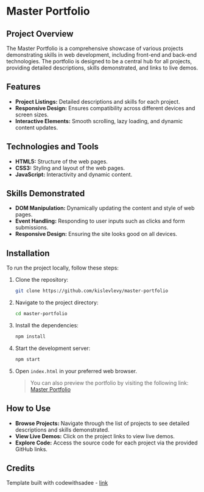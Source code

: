 # Master Portfolio

## Project Overview

The Master Portfolio is a comprehensive showcase of various projects demonstrating skills in web development, including front-end and back-end technologies. The portfolio is designed to be a central hub for all projects, providing detailed descriptions, skills demonstrated, and links to live demos.

## Features

- **Project Listings:** Detailed descriptions and skills for each project.
- **Responsive Design:** Ensures compatibility across different devices and screen sizes.
- **Interactive Elements:** Smooth scrolling, lazy loading, and dynamic content updates.

## Technologies and Tools

- **HTML5:** Structure of the web pages.
- **CSS3:** Styling and layout of the web pages.
- **JavaScript:** Interactivity and dynamic content.

## Skills Demonstrated

- **DOM Manipulation:** Dynamically updating the content and style of web pages.
- **Event Handling:** Responding to user inputs such as clicks and form submissions.
- **Responsive Design:** Ensuring the site looks good on all devices.

## Installation

To run the project locally, follow these steps:

1. Clone the repository:
   ```bash
   git clone https://github.com/kislevlevy/master-portfolio
   ```
2. Navigate to the project directory:
   ```bash
   cd master-portfolio
   ```
3. Install the dependencies:
   ```bash
   npm install
   ```
4. Start the development server:
   ```bash
   npm start
   ```
5. Open `index.html` in your preferred web browser.
   > You can also preview the portfolio by visiting the following link: [Master Portfolio](http://kislev.me)

## How to Use

- **Browse Projects:** Navigate through the list of projects to see detailed descriptions and skills demonstrated.
- **View Live Demos:** Click on the project links to view live demos.
- **Explore Code:** Access the source code for each project via the provided GitHub links.

## Credits

Template built with codewithsadee - [link](https://github.com/codewithsadee/vcard-personal-portfolio)
